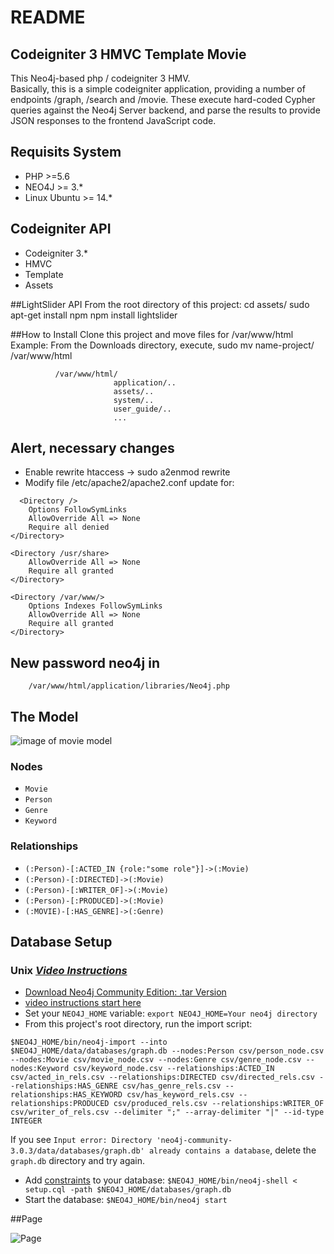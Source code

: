# README  

## Codeigniter 3 HMVC Template Movie  

This Neo4j-based php / codeigniter 3 HMV.  
Basically, this is a simple codeigniter application, providing a number of endpoints /graph, /search and /movie. These execute 
hard-coded Cypher queries against the Neo4j Server backend, and parse the results to provide JSON responses to the 
frontend JavaScript code.  

## Requisits System  
  + PHP >=5.6  
  + NEO4J >= 3.*
  + Linux Ubuntu >= 14.*

## Codeigniter API  
  + Codeigniter 3.*
  + HMVC  
  + Template  
  + Assets  
  
##LightSlider API
  From the root directory of this project:
    cd assets/
      sudo apt-get install npm
      npm install lightslider
  


##How to Install
  Clone this project and move files for /var/www/html
  Example: From the Downloads directory, execute, sudo mv name-project/ /var/www/html
```   
          /var/www/html/    
                       application/..  
                       assets/..  
                       system/..  
                       user_guide/..  
                       ...  
```
###
## Alert, necessary changes  
   + Enable rewrite htaccess -> sudo a2enmod rewrite  
   + Modify file /etc/apache2/apache2.conf update for:  
```  
  <Directory />
	Options FollowSymLinks
	AllowOverride All => None
	Require all denied
</Directory>

<Directory /usr/share>
	AllowOverride All => None
	Require all granted
</Directory>

<Directory /var/www/>
	Options Indexes FollowSymLinks  
	AllowOverride All => None
	Require all granted
</Directory>

```

## New password neo4j in    
        /var/www/html/application/libraries/Neo4j.php  
        
        
## The Model

![image of movie model](https://raw.githubusercontent.com/neo4j-examples/neo4j-movies-template/master/img/model.png)

### Nodes

* `Movie`
* `Person`
* `Genre`
* `Keyword`

### Relationships

* `(:Person)-[:ACTED_IN {role:"some role"}]->(:Movie)`
* `(:Person)-[:DIRECTED]->(:Movie)`
* `(:Person)-[:WRITER_OF]->(:Movie)`
* `(:Person)-[:PRODUCED]->(:Movie)`
* `(:MOVIE)-[:HAS_GENRE]->(:Genre)`

## Database Setup

### Unix _[Video Instructions](https://youtu.be/O71B2KcTD6A)_

* [Download Neo4j Community Edition: .tar Version](https://neo4j.com/download/other-releases/)
* [video instructions start here](https://youtu.be/O71B2KcTD6A)
* Set your `NEO4J_HOME` variable: `export NEO4J_HOME=Your neo4j directory`
* From this project's root directory, run the import script:

```
$NEO4J_HOME/bin/neo4j-import --into $NEO4J_HOME/data/databases/graph.db --nodes:Person csv/person_node.csv --nodes:Movie csv/movie_node.csv --nodes:Genre csv/genre_node.csv --nodes:Keyword csv/keyword_node.csv --relationships:ACTED_IN csv/acted_in_rels.csv --relationships:DIRECTED csv/directed_rels.csv --relationships:HAS_GENRE csv/has_genre_rels.csv --relationships:HAS_KEYWORD csv/has_keyword_rels.csv --relationships:PRODUCED csv/produced_rels.csv --relationships:WRITER_OF csv/writer_of_rels.csv --delimiter ";" --array-delimiter "|" --id-type INTEGER
```

If you see `Input error: Directory 'neo4j-community-3.0.3/data/databases/graph.db' already contains a database`, delete the `graph.db` directory and try again.

* Add [constraints](https://neo4j.com/docs/developer-manual/current/cypher/#query-constraints) to your database: `$NEO4J_HOME/bin/neo4j-shell < setup.cql -path $NEO4J_HOME/databases/graph.db`
* Start the database: `$NEO4J_HOME/bin/neo4j start`


##Page

![Page](https://github.com/lucasjovencio/codeigniter-neo4j-movies-template/blob/newsPagesMovie/assets/img/model-page.png)